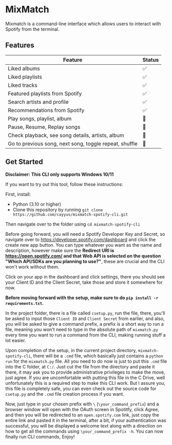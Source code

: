 # MixMatch
Mixmatch is a command-line interface which allows users to interact with Spotify from the terminal. <br>

## Features
| Feature  | Status |
| ------------- | ------------- |
| Liked albums  |✅|
| Liked playlists  |✅|
| Liked tracks     |✅|
| Featured playlists from Spotify |✅|
| Search artists and profile |✅|
| Recommendations from Spotify |✅|
| Play songs, playlist, album |🚧|
| Pause, Resume, Replay songs |🚧|
| Check playback, see song details, artists, album |🚧|
| Go to previous song, next song, toggle repeat, shuffle |🚧|


## Get Started
**Disclaimer: This CLI only supports Windows 10/11**<br>

If you want to try out this tool, follow these instructions:

First, install:
- Python (3.10 or higher)
- Clone this repository by running `git clone https://github.com/cayyus/mixmatch-spotify-cli.git`

Then navigate over to the folder using `cd mixmatch-spotify-cli`

Before going forward, you will need a Spotify Developer Key and Secret, so navigate over to https://developer.spotify.com/dashboard and click the create new app button. You can type whatever you want as the name and description, however make sure the **Redirect URI is https://open.spotify.com/ and that Web API is selected on the question "Which API/SDKs are you planning to use?"**, these are crucial and the CLI won't work without them. 

Click on your app in the dashboard and click settings, there you should see your Client ID and the Client Secret, take those and store it somewhere for now.

**Before moving forward with the setup, make sure to do `pip install -r requirements.txt`.**

In the project folder, there is a file called `csetup.py`, run the file, there, you'll be asked to input those `Client ID` and `Client Secret` from earlier, and also, you will be asked to give a command prefix, a prefix is a short way to run a file, meaning you won't need to type in the absolute path of `mixmatch.py` every time you want to run a command from the CLI, making running stuff a lot easier. 

Upon completion of the setup, in the current project directory, `mixmatch-spotify-cli`, there will be a `.cmd` file, which basically just contains a `python run` for the `mixmatch.py` file. All you need to do now is just to put this `.cmd` file into the C folder, at `C:/`. Just cut the file from the directory and paste it there, it may ask you to provide administrative privileges to make the move, just agree. If you are uncomfortable with putting this file in the C Drive, well unfortunately this is a required step to make this CLI work. But I assure you, this file is completely safe, you can even check out the source code for `csetup.py` and the `.cmd` file creation process if you want. 

Now, just type in your chosen prefix with `\` (`\your_command_prefix`) and a browser window will open with the OAuth screen in Spotitfy, click Agree, and then you will be redirected to an `open.spotify.com` link, just copy the entire link and pasted it in the terminal, after a bit, if your authentication was successful, you will be displayed a welcome text along with a 
direction on how to get all the commands using `\your_command_prefix -h`. You can now finally run CLI commands, Enjoy!




